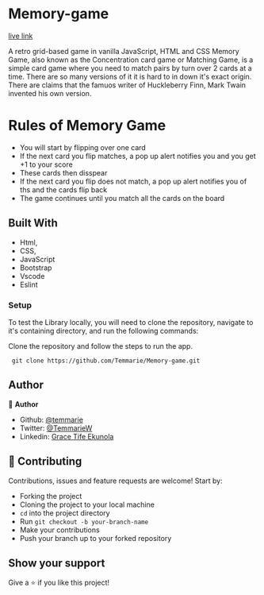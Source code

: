 # Memory-game
[live link](https://rawcdn.githack.com/Temmarie/Memory-game/f7666ee534d12d718085fa95e75e7e1308d49c75/dist/index.html)

A retro grid-based game in vanilla JavaScript, HTML and CSS
Memory Game, also known as the Concentration card game or Matching Game, is a simple card game where you need to match pairs by turn over 2 cards at a time.
There are so many versions of it it is hard to in down it's exact origin. There are claims that the famuos writer of Huckleberry Finn, Mark Twain invented his own version.

# Rules of Memory Game

- You will start by flipping over one card
- If the next card you flip matches, a pop up alert notifies you and you get +1 to your score
- These cards then disspear
- If the next card you flip does not match, a pop up alert notifies you of ths and the cards flip back
- The game continues until you match all the cards on the board

## Built With

- Html,
- CSS,
- JavaScript
- Bootstrap
- Vscode
- Eslint

### Setup

To test the Library locally, you will need to clone the repository, navigate to it's containing directory, and run the following commands:



Clone the repository and follow the steps to run the app.
```
 git clone https://github.com/Temmarie/Memory-game.git

```

## Author
👤 **Author**

- Github: [@temmarie](https://github.com/rammazzoti2000)
- Twitter: [@TemmarieW](https://twitter.com/TemmarieW)
- Linkedin: [Grace Tife Ekunola](https://www.linkedin.com/in/ekunola-grace/)

## 🤝 Contributing

Contributions, issues and feature requests are welcome! Start by:
* Forking the project
* Cloning the project to your local machine
* `cd` into the project directory
* Run `git checkout -b your-branch-name`
* Make your contributions
* Push your branch up to your forked repository



## Show your support

Give a ⭐️ if you like this project!
